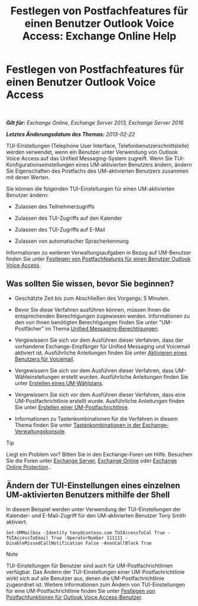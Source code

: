 ﻿---
title: 'Festlegen von Postfachfeatures für einen Benutzer Outlook Voice Access: Exchange Online Help'
TOCTitle: Festlegen von Postfachfeatures für einen Benutzer Outlook Voice Access
ms:assetid: a56bfd75-7bc5-49b9-b098-06855a720dcd
ms:mtpsurl: https://technet.microsoft.com/de-de/library/Bb124030(v=EXCHG.150)
ms:contentKeyID: 50554871
ms.date: 05/23/2018
mtps_version: v=EXCHG.150
ms.translationtype: MT
---

# Festlegen von Postfachfeatures für einen Benutzer Outlook Voice Access

 

_**Gilt für:** Exchange Online, Exchange Server 2013, Exchange Server 2016_

_**Letztes Änderungsdatum des Themas:** 2013-02-22_

TUI-Einstellungen (Telephone User Interface, Telefonbenutzerschnittstelle) werden verwendet, wenn ein Benutzer unter Verwendung von Outlook Voice Access auf das Unified Messaging-System zugreift. Wenn Sie TUI-Konfigurationseinstellungen eines UM-aktivierten Benutzers ändern, ändern Sie Eigenschaften des Postfachs des UM-aktivierten Benutzers zusammen mit deren Werten.

Sie können die folgenden TUI-Einstellungen für einen UM-aktivierten Benutzer ändern:

  - Zulassen des Teilnehmerzugriffs

  - Zulassen des TUI-Zugriffs auf den Kalender

  - Zulassen des TUI-Zugriffs auf E-Mail

  - Zulassen von automatischer Spracherkennung

Informationen zu weiteren Verwaltungsaufgaben in Bezug auf UM-Benutzer finden Sie unter [Festlegen von Postfachfeatures für einen Benutzer Outlook Voice Access](set-mailbox-features-for-an-outlook-voice-access-user-exchange-2013-help.md).

## Was sollten Sie wissen, bevor Sie beginnen?

  - Geschätzte Zeit bis zum Abschließen des Vorgangs: 5 Minuten.

  - Bevor Sie diese Verfahren ausführen können, müssen Ihnen die entsprechenden Berechtigungen zugewiesen werden. Informationen zu den von Ihnen benötigten Berechtigungen finden Sie unter "UM-Postfächer" im Thema [Unified Messaging-Berechtigungen](unified-messaging-permissions-exchange-2013-help.md).

  - Vergewissern Sie sich vor dem Ausführen dieser Verfahren, dass der vorhandene Exchange-Empfänger für Unified Messaging und Voicemail aktiviert ist. Ausführliche Anleitungen finden Sie unter [Aktivieren eines Benutzers für Voicemail](enable-a-user-for-voice-mail-exchange-2013-help.md).

  - Vergewissern Sie sich vor dem Ausführen dieser Verfahren, dass UM-Wähleinstellungen erstellt wurden. Ausführliche Anleitungen finden Sie unter [Erstellen eines UM-Wählplans](create-a-um-dial-plan-exchange-2013-help.md).

  - Vergewissern Sie sich vor dem Ausführen dieser Verfahren, dass eine UM-Postfachrichtlinie erstellt wurde. Ausführliche Anleitungen finden Sie unter [Erstellen einer UM-Postfachrichtlinie](create-a-um-mailbox-policy-exchange-2013-help.md).

  - Informationen zu Tastenkombinationen für die Verfahren in diesem Thema finden Sie unter [Tastenkombinationen in der Exchange-Verwaltungskonsole](keyboard-shortcuts-in-the-exchange-admin-center-exchange-online-protection-help.md).


> [!TIP]
> Liegt ein Problem vor? Bitten Sie in den Exchange-Foren um Hilfe. Besuchen Sie die Foren unter <A href="https://go.microsoft.com/fwlink/p/?linkid=60612">Exchange Server</A>, <A href="https://go.microsoft.com/fwlink/p/?linkid=267542">Exchange Online</A> oder <A href="https://go.microsoft.com/fwlink/p/?linkid=285351">Exchange Online Protection</A>..



## Ändern der TUI-Einstellungen eines einzelnen UM-aktivierten Benutzers mithilfe der Shell

In diesem Beispiel werden unter Verwendung der TUI-Einstellungen der Kalender- und E-Mail-Zugriff für den UM-aktivierten Benutzer Tony Smith aktiviert.

    Set-UMMailbox -Identity tony@contoso.com TUIAccessToCal True -TUIAccessToEmail True -OperatorNumber 111111 -DisableMissedCallNotification False -AnonCallBlock True


> [!NOTE]
> TUI-Einstellungen für Benutzer sind auch für UM-Postfachrichtlinien verfügbar. Das Ändern der TUI-Einstellungen einer UM-Postfachrichtlinie wirkt sich auf alle Benutzer aus, denen die UM-Postfachrichtlinie zugeordnet ist. Weitere Informationen zum Ändern von TUI-Einstellungen für eine UM-Postfachrichtlinie finden Sie unter <A href="set-mailbox-features-for-outlook-voice-access-users-exchange-2013-help.md">Festlegen von Postfachfunktionen für Outlook Voice Access-Benutzer</A>.


